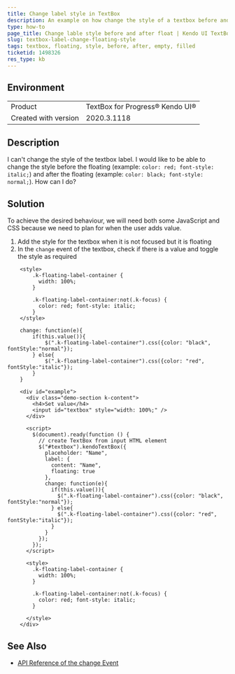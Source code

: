 ```yaml
---
title: Change label style in TextBox 
description: An example on how change the style of a textbox before and after floating of its label.
type: how-to
page_title: Change lable style before and after float | Kendo UI TextBox for jQuery
slug: textbox-label-change-floating-style
tags: textbox, floating, style, before, after, empty, filled
ticketid: 1498326
res_type: kb
---
```


## Environment

<table>
 <tr>
  <td>Product</td>
  <td>TextBox for Progress® Kendo UI®</td>
 </tr>
 <tr>
  <td>Created with version</td>
  <td>2020.3.1118</td>
 </tr>
</table>

## Description

I can't change the style of the textbox label. I would like to be able to change the style before the floating (example: `color: red; font-style: italic;`) and after the floating (example: `color: black; font-style: normal;`). How can I do?

## Solution

To achieve the desired behaviour, we will need both some JavaScript and CSS because we need to plan for when the user adds value.

1. Add the style for the textbox when it is not focused but it is floating
1. In the `change` event of the textbox, check if there is a value and toggle the style as required

```
    <style>
        .k-floating-label-container {
          width: 100%;          
        }
        
        .k-floating-label-container:not(.k-focus) {
          color: red; font-style: italic;
        }       
    </style>
```
```
    change: function(e){
        if(this.value()){
            $(".k-floating-label-container").css({color: "black", fontStyle:"normal"});
        } else{
            $(".k-floating-label-container").css({color: "red", fontStyle:"italic"});
        }
    }
```

```dojo
    <div id="example">
      <div class="demo-section k-content">
        <h4>Set value</h4>
        <input id="textbox" style="width: 100%;" />
      </div>

      <script>
        $(document).ready(function () {
          // create TextBox from input HTML element
          $("#textbox").kendoTextBox({
            placeholder: "Name",
            label: {
              content: "Name",
              floating: true
            },
            change: function(e){
              if(this.value()){
                $(".k-floating-label-container").css({color: "black", fontStyle:"normal"});
              } else{
                $(".k-floating-label-container").css({color: "red", fontStyle:"italic"});
              }
            }
          });
        });
      </script>

      <style>
        .k-floating-label-container {
          width: 100%;          
        }
        
        .k-floating-label-container:not(.k-focus) {
          color: red; font-style: italic;
        }
       
      </style>
    </div>
```

## See Also

* [API Reference of the change Event](/api/javascript/ui/textbox/events/change)

